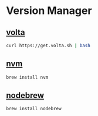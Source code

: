 # Version Manager

## [volta](https://github.com/volta-cli/volta)

```sh
curl https://get.volta.sh | bash
```

## [nvm](https://github.com/nvm-sh/nvm)

```sh
brew install nvm
```

## [nodebrew](https://github.com/hokaccha/nodebrew)

```sh
brew install nodebrew
```
